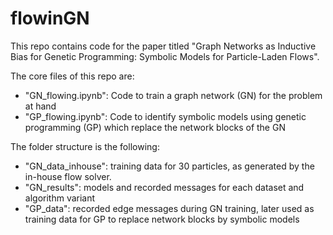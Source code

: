 # flowinGN
This repo contains code for the paper titled "Graph Networks as Inductive Bias for Genetic Programming: Symbolic Models for Particle-Laden Flows".

The core files of this repo are: 
* "GN_flowing.ipynb": Code to train a graph network (GN) for the problem at hand
* "GP_flowing.ipynb": Code to identify symbolic models using genetic programming (GP) which replace the network blocks of the GN

The folder structure is the following:
* "GN_data_inhouse": training data for 30 particles, as generated by the in-house flow solver.
* "GN_results": models and recorded messages for each dataset and algorithm variant
* "GP_data": recorded edge messages during GN training, later used as training data for GP to replace network blocks by symbolic models

